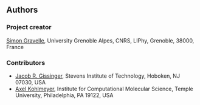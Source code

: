 ## Authors

### Project creator

[Simon Gravelle](https://github.com/simongravelle), University Grenoble Alpes, CNRS, LIPhy, Grenoble, 38000, France

### Contributors

- [Jacob R. Gissinger](https://www.stevens.edu/profile/jgissing), Stevens Institute of Technology, Hoboken, NJ 07030, USA
- [Axel Kohlmeyer](https://sites.google.com/site/akohlmey), Institute for Computational Molecular Science, Temple University, Philadelphia, PA 19122, USA

